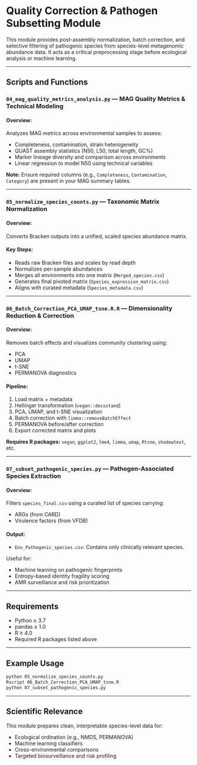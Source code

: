
# Quality Correction & Pathogen Subsetting Module

This module provides post-assembly normalization, batch correction, and selective filtering of pathogenic species from species-level metagenomic abundance data. It acts as a critical preprocessing stage before ecological analysis or machine learning.

---

##  Scripts and Functions

### `04_mag_quality_metrics_analysis.py` — MAG Quality Metrics & Technical Modeling

#### Overview:
Analyzes MAG metrics across environmental samples to assess:
- Completeness, contamination, strain heterogeneity
- QUAST assembly statistics (N50, L50, total length, GC%)
- Marker lineage diversity and comparison across environments
- Linear regression to model N50 using technical variables

 **Note:** Ensure required columns (e.g., `Completeness`, `Contamination`, `Category`) are present in your MAG summary tables.

---

### `05_normalize_species_counts.py` — Taxonomic Matrix Normalization

#### Overview:
Converts Bracken outputs into a unified, scaled species abundance matrix.

#### Key Steps:
- Reads raw Bracken files and scales by read depth
- Normalizes per-sample abundances
- Merges all environments into one matrix (`Merged_species.csv`)
- Generates final pivoted matrix (`Species_expression_matrix.csv`)
- Aligns with curated metadata (`Species_metadata.csv`)


---

### `06_Batch_Correction_PCA_UMAP_tsne.R.R` — Dimensionality Reduction & Correction

#### Overview:
Removes batch effects and visualizes community clustering using:
- PCA
- UMAP
- t-SNE
- PERMANOVA diagnostics

#### Pipeline:
1. Load matrix + metadata
2. Hellinger transformation (`vegan::decostand`)
3. PCA, UMAP, and t-SNE visualization
4. Batch correction with `limma::removeBatchEffect`
5. PERMANOVA before/after correction
6. Export corrected matrix and plots

 **Requires R packages:** `vegan`, `ggplot2`, `lme4`, `limma`, `umap`, `Rtsne`, `shadowtext`, etc.

---

### `07_subset_pathogenic_species.py` — Pathogen-Associated Species Extraction

#### Overview:
Filters `species_final.csv` using a curated list of species carrying:
- ARGs (from CARD)
- Virulence factors (from VFDB)

#### Output:
- `Env_Pathogenic_species.csv`: Contains only clinically relevant species.

Useful for:
- Machine learning on pathogenic fingerprints
- Entropy-based identity fragility scoring
- AMR surveillance and risk prioritization

---


## Requirements

- Python ≥ 3.7
- pandas ≥ 1.0
- R ≥ 4.0
- Required R packages listed above

---

## Example Usage

```bash
python 05_normalize_species_counts.py
Rscript 06_Batch_Correction_PCA_UMAP_tsne.R
python 07_subset_pathogenic_species.py
```

---

##  Scientific Relevance

This module prepares clean, interpretable species-level data for:
- Ecological ordination (e.g., NMDS, PERMANOVA)
- Machine learning classifiers
- Cross-environmental comparisons
- Targeted biosurveillance and risk profiling
